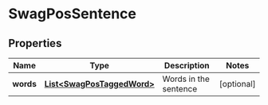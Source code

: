 
# SwagPosSentence

## Properties
Name | Type | Description | Notes
------------ | ------------- | ------------- | -------------
**words** | [**List&lt;SwagPosTaggedWord&gt;**](SwagPosTaggedWord.md) | Words in the sentence |  [optional]



